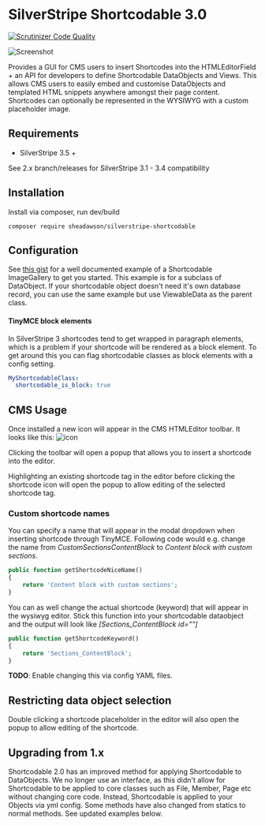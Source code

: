 # SilverStripe Shortcodable 3.0

[![Scrutinizer Code Quality](https://scrutinizer-ci.com/g/sheadawson/silverstripe-shortcodable/badges/quality-score.png?b=master)](https://scrutinizer-ci.com/g/sheadawson/silverstripe-shortcodable/?branch=master)

![Screenshot](https://raw.github.com/sheadawson/silverstripe-shortcodable/master/images/screenshot.png)

Provides a GUI for CMS users to insert Shortcodes into the HTMLEditorField + an API for developers to define Shortcodable DataObjects and Views. This allows CMS users to easily embed and customise DataObjects and templated HTML snippets anywhere amongst their page content. Shortcodes can optionally be represented in the WYSIWYG with a custom placeholder image.

## Requirements
* SilverStripe 3.5 +

See 2.x branch/releases for SilverStripe 3.1 - 3.4 compatibility

## Installation
Install via composer, run dev/build
```
composer require sheadawson/silverstripe-shortcodable
```

## Configuration
See [this gist](https://gist.github.com/sheadawson/12c5e5a2b42272bd90f703941450d677) for a well documented example of a Shortcodable ImageGallery to get you started. This example is for a subclass of DataObject. If your shortcodable object doesn't need it's own database record, you can use the same example but use ViewableData as the parent class.

#### TinyMCE block elements
In SilverStripe 3 shortcodes tend to get wrapped in paragraph elements, which is a problem if your shortcode will be rendered as a block element. To get around this you can flag shortcodable classes as block elements with a config setting.

```yml
MyShortcodableClass:
  shortcodable_is_block: true
```

## CMS Usage
Once installed a new icon will appear in the CMS HTMLEditor toolbar. It looks like this:
![icon](https://raw.github.com/sheadawson/silverstripe-shortcodable/master/images/shortcodable.png)

Clicking the toolbar will open a popup that allows you to insert a shortcode into the editor.


Highlighting an existing shortcode tag in the editor before clicking the shortcode icon will open the popup to allow editing of the selected shortcode tag.

### Custom shortcode names

You can specify a name that will appear in the modal dropdown when inserting shortcode through TinyMCE.
Following code would e.g. change the name from *CustomSectionsContentBlock* to *Content block with custom sections*.

```php
public function getShortcodeNiceName()
{
    return 'Content block with custom sections';
}
```

You can as well change the actual shortcode (keyword) that will appear in the wysiwyg editor.
Stick this function into your shortcodable dataobject and the output will look like *[Sections_ContentBlock id=""]*

```php
public function getShortcodeKeyword()
{
    return 'Sections_ContentBlock';
}
```

**TODO**: Enable changing this via config YAML files.

## Restricting data object selection

Double clicking a shortcode placeholder in the editor will also open the popup to allow editing of the shortcode.

## Upgrading from 1.x
Shortcodable 2.0 has an improved method for applying Shortcodable to DataObjects. We no longer use an interface, as this didn't allow for Shortcodable to be applied to core classes such as File, Member, Page etc without changing core code. Instead, Shortcodable is applied to your Objects via yml config. Some methods have also changed from statics to normal methods. See updated examples below.
